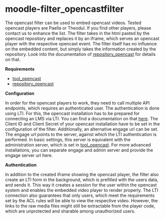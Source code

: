 # moodle-filter_opencastfilter

The opencast filter can be used to embed opencast videos. Tested opencast players are Paella or Theodul. If you find other players, please contact us to enhance the list.
The filter takes in the html pasted by the opencast repository and replaces it by an iframe, which serves an opencast player with the respective opencast event.
The filter itself has no influence on the embedded content, but simply takes the information created by the repository.
Look into the documentation of [repository_opencast](https://github.com/unirz-tu-ilmenau/moodle-repository_opencast) for details on that.

**Requirements**

- [tool_opencast](https://github.com/unirz-tu-ilmenau/moodle-tool_opencast)
- [repository_opencast](https://github.com/unirz-tu-ilmenau/moodle-repository_opencast)

**Configuration**

In order for the opencast players to work, they need to call multiple API endpoints, which requires an authenticated user.
The authentication is done using LTI. 
For this, the opencast installation has to be prepared for connecting an LMS via LTI.
You can find a documentation on that [here](https://docs.opencast.org/develop/admin/modules/ltimodule/). 
The Client ID and Client Secret of your opencast installation have to be set in the configuration of the filter.
Additionally, an alternative engage url can be set.
The engage url points to the server, against which the LTI authentication is performed.
In basic settings, this server is equivalent with the administration server, which is set in [tool_opencast](https://github.com/unirz-tu-ilmenau/moodle-tool_opencast).
For more advanced installations, you can separate engage and admin server and provide the engage server url here.

**Authentication**

In addition to the created iframe showing the opencast player,
the filter also create an LTI form in the background, which is prefilled with the users data,
and sends it. This way it creates a session for the user within the opencast system and enables the embedded video player to render properly.
The LTI connection also guarantees that only users, which meet the requirements set by the ACL rules will be able to view the respective video.
However, the links to the raw media files might still be extractable from the player code, which are unprotected and sharable among unauthorized users.